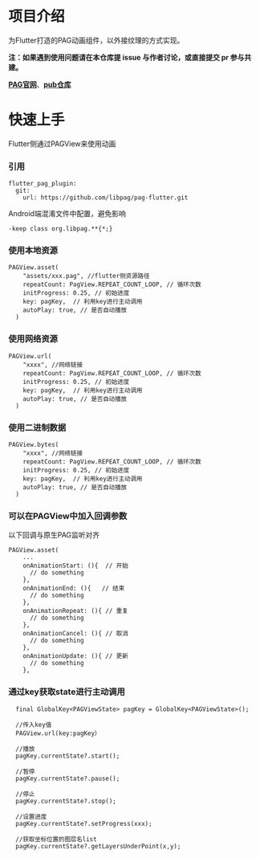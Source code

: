 # 项目介绍
为Flutter打造的PAG动画组件，以外接纹理的方式实现。

**注：如果遇到使用问题请在本仓库提 issue 与作者讨论，或直接提交 pr 参与共建。**

[**PAG官网**](https://pag.art/)、[**pub仓库**](https://pub.dev/packages/pag)

# 快速上手
Flutter侧通过PAGView来使用动画

### 引用
```
flutter_pag_plugin:
  git:
    url: https://github.com/libpag/pag-flutter.git
```

Android端混淆文件中配置，避免影响
```
-keep class org.libpag.**{*;}
```

### 使用本地资源
```
PAGView.asset(
    "assets/xxx.pag", //flutter侧资源路径
    repeatCount: PagView.REPEAT_COUNT_LOOP, // 循环次数
    initProgress: 0.25, // 初始进度
    key: pagKey,  // 利用key进行主动调用
    autoPlay: true, // 是否自动播放
  )
```
### 使用网络资源
```
PAGView.url(
    "xxxx", //网络链接
    repeatCount: PagView.REPEAT_COUNT_LOOP, // 循环次数
    initProgress: 0.25, // 初始进度
    key: pagKey,  // 利用key进行主动调用
    autoPlay: true, // 是否自动播放
  )
```
### 使用二进制数据
```
PAGView.bytes(
    "xxxx", //网络链接
    repeatCount: PagView.REPEAT_COUNT_LOOP, // 循环次数
    initProgress: 0.25, // 初始进度
    key: pagKey,  // 利用key进行主动调用
    autoPlay: true, // 是否自动播放
  )
```
### 可以在PAGView中加入回调参数
以下回调与原生PAG监听对齐
```
PAGView.asset(
    ...
    onAnimationStart: (){  // 开始
      // do something
    },
    onAnimationEnd: (){   // 结束
      // do something
    },
    onAnimationRepeat: (){ // 重复
      // do something
    },
    onAnimationCancel: (){ // 取消
      // do something
    },
    onAnimationUpdate: (){ // 更新
      // do something
    },
```

### 通过key获取state进行主动调用
```
  final GlobalKey<PAGViewState> pagKey = GlobalKey<PAGViewState>();
  
  //传入key值
  PAGView.url(key:pagKey）
  
  //播放
  pagKey.currentState?.start();
  
  //暂停
  pagKey.currentState?.pause();  
  
  //停止
  pagKey.currentState?.stop();  
  
  //设置进度
  pagKey.currentState?.setProgress(xxx);
  
  //获取坐标位置的图层名list
  pagKey.currentState?.getLayersUnderPoint(x,y);
```
